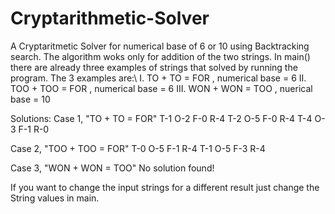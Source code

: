# Cryptarithmetic-Solver

A Cryptaritmetic Solver for numerical base of 6 or 10 using Backtracking search. The algorithm woks only for addition of the two strings. In main() there are already three examples of strings that solved by running the program.
The 3 examples are:\ 
I. TO + TO = FOR , numerical base = 6
II. TOO + TOO = FOR , numerical base = 6 
III. WON + WON = TOO , nuerical base = 10

Solutions:
Case 1, "TO + TO = FOR"
T-1 O-2 F-0 R-4 
T-2 O-5 F-0 R-4 
T-4 O-3 F-1 R-0 

Case 2, "TOO + TOO = FOR"
T-0 O-5 F-1 R-4 
T-1 O-5 F-3 R-4 

Case 3, "WON + WON = TOO"
No solution found!

If you want to change the input strings for a different result just change the String values in main.
